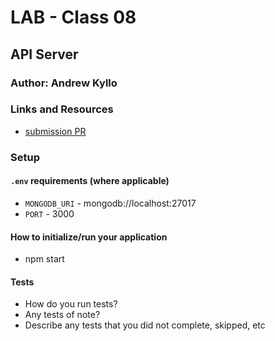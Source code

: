 # LAB - Class 08

## API Server

### Author: Andrew Kyllo

### Links and Resources

- [submission PR](http://xyz.com)


### Setup

#### `.env` requirements (where applicable)

- `MONGODB_URI` - mongodb://localhost:27017
- `PORT` - 3000


#### How to initialize/run your application

- npm start

#### Tests

- How do you run tests?
- Any tests of note?
- Describe any tests that you did not complete, skipped, etc


